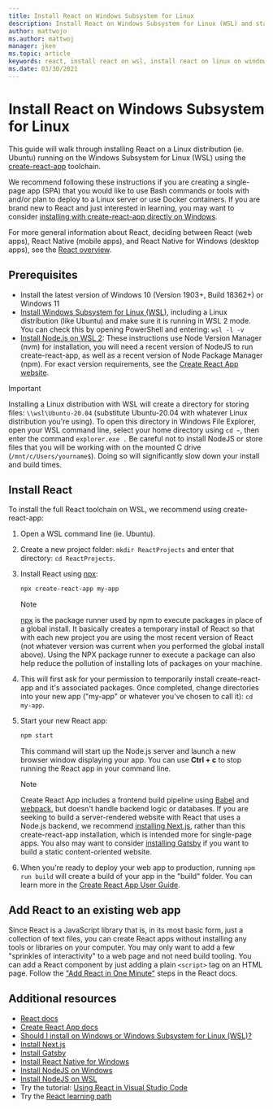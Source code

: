 ```yaml
---
title: Install React on Windows Subsystem for Linux
description: Install React on Windows Subsystem for Linux (WSL) and start developing web apps with React components and the create-react-app toolchain.
author: mattwojo
ms.author: mattwoj 
manager: jken
ms.topic: article
keywords: react, install react on wsl, install react on linux on windows, react and windows, react development with windows, react with windows 10, react on windows, react with wsl
ms.date: 03/30/2021
---
```


# Install React on Windows Subsystem for Linux

This guide will walk through installing React on a Linux distribution (ie. Ubuntu) running on the Windows Subsystem for Linux (WSL) using the [create-react-app](https://github.com/facebook/create-react-app) toolchain.

We recommend following these instructions if you are creating a single-page app (SPA) that you would like to use Bash commands or tools with and/or plan to deploy to a Linux server or use Docker containers. If you are brand new to React and just interested in learning, you may want to consider [installing with create-react-app directly on Windows](./react-on-windows.md).

For more general information about React, deciding between React (web apps), React Native (mobile apps), and React Native for Windows (desktop apps), see the [React overview](./react-overview.md).

## Prerequisites

- Install the latest version of Windows 10 (Version 1903+, Build 18362+) or Windows 11
- [Install Windows Subsystem for Linux (WSL)](/windows/wsl/install-win10), including a Linux distribution (like Ubuntu) and make sure it is running in WSL 2 mode. You can check this by opening PowerShell and entering: `wsl -l -v`
- [Install Node.js on WSL 2](./nodejs-on-wsl.md): These instructions use Node Version Manager (nvm) for installation, you will need a recent version of NodeJS to run create-react-app, as well as a recent version of Node Package Manager (npm). For exact version requirements, see the [Create React App website](https://reactjs.org/docs/create-a-new-react-app.html#create-react-app).

> [!IMPORTANT]
> Installing a Linux distribution with WSL will create a directory for storing files: `\\wsl\Ubuntu-20.04` (substitute Ubuntu-20.04 with whatever Linux distribution you're using). To open this directory in Windows File Explorer, open your WSL command line, select your home directory using `cd ~`, then enter the command `explorer.exe .` Be careful not to install NodeJS or store files that you will be working with on the mounted C drive (`/mnt/c/Users/yourname$`). Doing so will significantly slow down your install and build times.

## Install React

To install the full React toolchain on WSL, we recommend using create-react-app:

1. Open a WSL command line (ie. Ubuntu).

2. Create a new project folder: `mkdir ReactProjects` and enter that directory: `cd ReactProjects`.

3. Install React using [npx](https://www.npmjs.com/package/npx):

    ```bash
    npx create-react-app my-app
    ```

    >[!NOTE]
    > [npx](https://www.npmjs.com/package/npx) is the package runner used by npm to execute packages in place of a global install. It basically creates a temporary install of React so that with each new project you are using the most recent version of React (not whatever version was current when you performed the global install above). Using the NPX package runner to execute a package can also help reduce the pollution of installing lots of packages on your machine.

4. This will first ask for your permission to temporarily install create-react-app and it's associated packages. Once completed, change directories into your new app ("my-app" or whatever you've chosen to call it): `cd my-app`.

5. Start your new React app:

    ```Bash
    npm start
    ```

    This command will start up the Node.js server and launch a new browser window displaying your app. You can use **Ctrl + c** to stop running the React app in your command line.

    > [!NOTE]
    > Create React App includes a frontend build pipeline using [Babel](https://babeljs.io/) and [webpack](https://webpack.js.org/), but doesn't handle backend logic or databases. If you are seeking to build a server-rendered website with React that uses a Node.js backend, we recommend [installing Next.js](./nextjs-on-wsl.md), rather than this create-react-app installation, which is intended more for single-page apps. You also may want to consider [installing Gatsby](./gatsby-on-wsl.md) if you want to build a static content-oriented website.

6. When you're ready to deploy your web app to production, running `npm run build` will create a build of your app in the "build" folder. You can learn more in the [Create React App User Guide](https://create-react-app.dev/docs/deployment).

## Add React to an existing web app

Since React is a JavaScript library that is, in its most basic form, just a collection of text files, you can create React apps without installing any tools or libraries on your computer. You may only want to add a few "sprinkles of interactivity" to a web page and not need build tooling. You can add a React component by just adding a plain `<script>` tag on an HTML page. Follow the ["Add React in One Minute"](https://reactjs.org/docs/add-react-to-a-website.html) steps in the React docs.

## Additional resources

- [React docs](https://reactjs.org/)
- [Create React App docs](https://create-react-app.dev/docs/getting-started)
- [Should I install on Windows or Windows Subsystem for Linux (WSL)?](./windows-or-wsl.md)
- [Install Next.js](./nextjs-on-wsl.md)
- [Install Gatsby](./gatsby-on-wsl.md)
- [Install React Native for Windows](https://microsoft.github.io/react-native-windows/docs/getting-started)
- [Install NodeJS on Windows](./nodejs-on-windows.md)
- [Install NodeJS on WSL](./nodejs-on-wsl.md)
- Try the tutorial: [Using React in Visual Studio Code](https://code.visualstudio.com/docs/nodejs/reactjs-tutorial)
- Try the [React learning path](/training/paths/react/)
